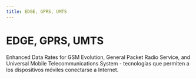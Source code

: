 ```yaml
---
title: EDGE, GPRS, UMTS
---
```

# EDGE, GPRS, UMTS 

Enhanced Data Rates for GSM Evolution, General Packet Radio Service, and Universal Mobile Telecommunications System - tecnologías que permiten a los dispositivos móviles conectarse a Internet.